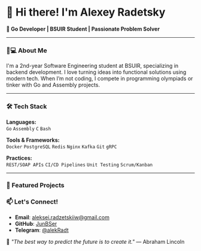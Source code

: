 # 👋 Hi there! I'm Alexey Radetsky  

**🚀 Go Developer | BSUIR Student | Passionate Problem Solver**  

---

### 👨💻 About Me  
I'm a 2nd-year Software Engineering student at BSUIR, specializing in backend development. I love turning ideas into functional solutions using modern tech. When I’m not coding, I compete in programming olympiads or tinker with Go and Assembly projects.  

---

### 🛠️ Tech Stack  
**Languages:**  
`Go` `Assembly` `C` `Bash`  

**Tools & Frameworks:**  
`Docker` `PostgreSQL` `Redis` `Nginx` `Kafka` `Git` `gRPC`  

**Practices:**  
`REST/SOAP APIs` `CI/CD Pipelines` `Unit Testing` `Scrum/Kanban`  

---

### 🚀 Featured Projects  

### 📫 Let's Connect!  
- **Email**: aleksei.radzetskiiw@gmail.com  
- **GitHub**: [JunBSer](https://github.com/JunBSer)  
- **Telegram**: [@alekRadt](https://t.me/alekRadt)  

🌟 *"The best way to predict the future is to create it."* — Abraham Lincoln  
